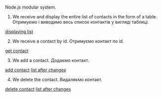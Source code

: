 Node.js modular system.

1. We receive and display the entire list of contacts in the form of a table.
Отримуємо і виводимо весь список контактів у вигляді таблиці.

[displaying list](https://prnt.sc/kDiD2DNdNDy1)

2. We receive a contact by id.
Отримуємо контакт по id.

[get contact](https://prnt.sc/ZCCOw5wlqdQd)

3. We add a contact.
Додаємо контакт.

[add contact](https://prnt.sc/mEI0bVGt_Wzw)
[list after changes](https://prnt.sc/Pud-yY_8nSEi)

4. We delete the contact.
Видаляємо контакт.

[delete contact](https://prnt.sc/bqMpXVcjVJL4)
[list after changes](https://prnt.sc/9LNVa3yV7jkl)








